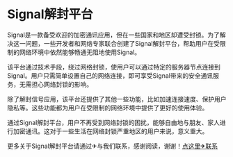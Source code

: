 # Signal解封平台

Signal是一款备受欢迎的加密通讯应用，但在一些国家和地区却遭受封锁。为了解决这一问题，一些开发者和网络专家联合创建了Signal解封平台，帮助用户在受限制的网络环境中依然能够畅通无阻地使用Signal。

该平台通过技术手段，绕过网络封锁，使用户可以通过特定的服务器节点连接到Signal。用户只需简单设置自己的网络连接，即可享受Signal带来的安全通讯服务，无需担心网络封锁的影响。

除了解封信号应用，该平台还提供了其他一些功能，比如加速连接速度、保护用户隐私等。这些功能都为用户在受限制的网络环境中提供了更好的使用体验。

通过Signal解封平台，用户不再受到网络封锁的困扰，能够自由地与朋友、家人进行加密通讯。这对于一些生活在网络封锁严重地区的用户来说，意义重大。

更多关于Signal解封平台请通过✈与我们联系，感谢阅读，谢谢！[点这里✈联系](https://acc.k02.cc)